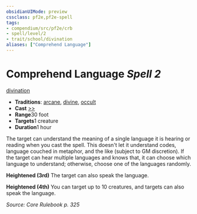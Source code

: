 ```yaml
---
obsidianUIMode: preview
cssclass: pf2e,pf2e-spell
tags:
- compendium/src/pf2e/crb
- spell/level/2
- trait/school/divination
aliases: ["Comprehend Language"]
---
```

# Comprehend Language *Spell 2*   
[divination](divination.md)  

- **Traditions**: [arcane](arcane.md), [divine](divine.md), [occult](occult.md)
- **Cast** [>>](chapter-9-playing-the-game.md#Actions "Two-Action") 
- **Range**30 foot
- **Targets**1 creature
- **Duration**1 hour

The target can understand the meaning of a single language it is hearing or reading when you cast the spell. This doesn't let it understand codes, language couched in metaphor, and the like (subject to GM discretion). If the target can hear multiple languages and knows that, it can choose which language to understand; otherwise, choose one of the languages randomly.

**Heightened (3rd)** The target can also speak the language.

**Heightened (4th)** You can target up to 10 creatures, and targets can also speak the language.

*Source: Core Rulebook p. 325*